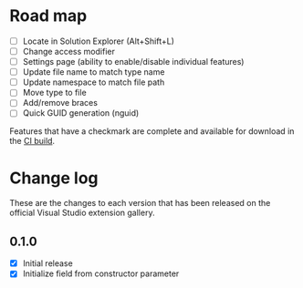 # Road map

- [ ] Locate in Solution Explorer (Alt+Shift+L)
- [ ] Change access modifier
- [ ] Settings page (ability to enable/disable individual features)
- [ ] Update file name to match type name
- [ ] Update namespace to match file path
- [ ] Move type to file
- [ ] Add/remove braces
- [ ] Quick GUID generation (nguid)

Features that have a checkmark are complete and available for
download in the
[CI build](http://vsixgallery.com/extension/f2ba275d-a5ca-4bf9-b8ef-2e580cb13cd3/).

# Change log

These are the changes to each version that has been released
on the official Visual Studio extension gallery.

## 0.1.0

- [x] Initial release
- [x] Initialize field from constructor parameter